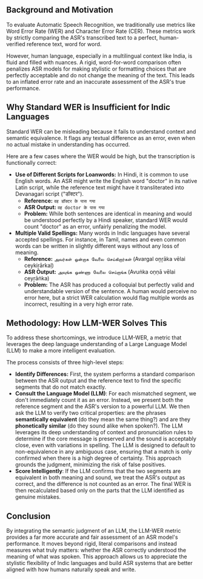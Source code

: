 ## Background and Motivation

To evaluate Automatic Speech Recognition, we traditionally use metrics like Word Error Rate (WER) and Character Error Rate (CER). These metrics work by strictly comparing the ASR's transcribed text to a perfect, human-verified reference text, word for word.

However, human language, especially in a multilingual context like India, is fluid and filled with nuances. A rigid, word-for-word comparison often penalizes ASR models for making stylistic or formatting choices that are perfectly acceptable and do not change the meaning of the text. This leads to an inflated error rate and an inaccurate assessment of the ASR's true performance.

## Why Standard WER is Insufficient for Indic Languages

Standard WER can be misleading because it fails to understand context and semantic equivalence. It flags any textual difference as an error, even when no actual mistake in understanding has occurred.

Here are a few cases where the WER would be high, but the transcription is functionally correct:

- **Use of Different Scripts for Loanwords:** In Hindi, it is common to use English words. An ASR might write the English word "doctor" in its native Latin script, while the reference text might have it transliterated into Devanagari script ("डॉक्टर").
    - **Reference:** `वह डॉक्टर के पास गया`
    - **ASR Output:** `वह doctor के पास गया`
    - **Problem:** While both sentences are identical in meaning and would be understood perfectly by a Hindi speaker, standard WER would count "doctor" as an error, unfairly penalizing the model.
- **Multiple Valid Spellings:** Many words in Indic languages have several accepted spellings. For instance, in Tamil, names and even common words can be written in slightly different ways without any loss of meaning.
    - **Reference:** `அவர்கள் ஒன்றாக வேலை செய்கிறார்கள்` (Avargal oṉṟāka vēlai ceykiṟārkaḷ)
    - **ASR Output:** `அவுங்க ஒண்ணா வேலை செய்றாங்க` (Avuṅka oṇṇā vēlai ceyṟāṅka)
    - **Problem:** The ASR has produced a colloquial but perfectly valid and understandable version of the sentence. A human would perceive no error here, but a strict WER calculation would flag multiple words as incorrect, resulting in a very high error rate.

## Methodology: How LLM-WER Solves This

To address these shortcomings, we introduce LLM-WER, a metric that leverages the deep language understanding of a Large Language Model (LLM) to make a more intelligent evaluation.

The process consists of three high-level steps:

- **Identify Differences:** First, the system performs a standard comparison between the ASR output and the reference text to find the specific segments that do not match exactly.
- **Consult the Language Model (LLM)**: For each mismatched segment, we don't immediately count it as an error. Instead, we present both the reference segment and the ASR's version to a powerful LLM. We then ask the LLM to verify two critical properties: are the phrases **semantically equivalent** (do they mean the same thing?) and are they **phonetically similar** (do they sound alike when spoken?). The LLM leverages its deep understanding of context and pronunciation rules to determine if the core message is preserved and the sound is acceptably close, even with variations in spelling. The LLM is designed to default to non-equivalence in any ambiguous case, ensuring that a match is only confirmed when there is a high degree of certainty. This approach grounds the judgment, minimizing the risk of false positives.
- **Score Intelligently**: If the LLM confirms that the two segments are equivalent in both meaning and sound, we treat the ASR's output as correct, and the difference is not counted as an error. The final WER is then recalculated based only on the parts that the LLM identified as genuine mistakes.

## Conclusion

By integrating the semantic judgment of an LLM, the LLM-WER metric provides a far more accurate and fair assessment of an ASR model's performance. It moves beyond rigid, literal comparisons and instead measures what truly matters: whether the ASR correctly understood the meaning of what was spoken. This approach allows us to appreciate the stylistic flexibility of Indic languages and build ASR systems that are better aligned with how humans naturally speak and write.
